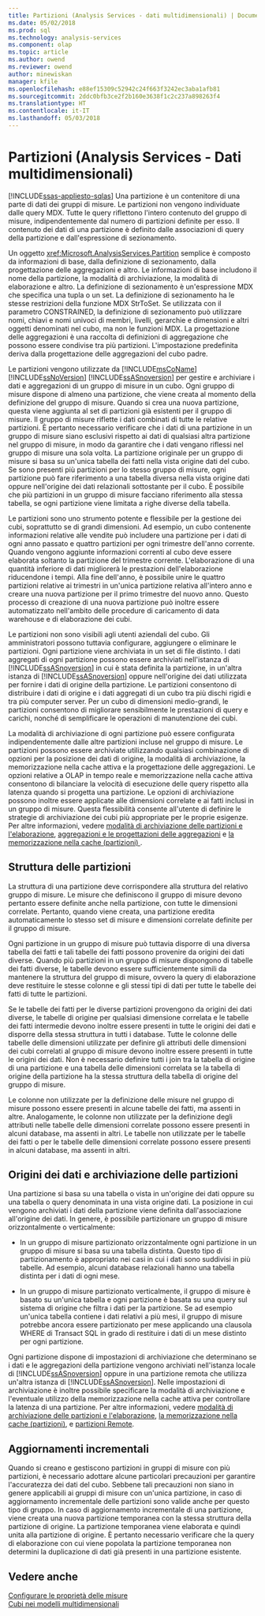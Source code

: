 ```yaml
---
title: Partizioni (Analysis Services - dati multidimensionali) | Documenti Microsoft
ms.date: 05/02/2018
ms.prod: sql
ms.technology: analysis-services
ms.component: olap
ms.topic: article
ms.author: owend
ms.reviewer: owend
author: minewiskan
manager: kfile
ms.openlocfilehash: e88ef15309c52942c24f663f3242ec3aba1afb81
ms.sourcegitcommit: 2ddc0bfb3ce2f2b160e3638f1c2c237a898263f4
ms.translationtype: HT
ms.contentlocale: it-IT
ms.lasthandoff: 05/03/2018
---
```

# <a name="partitions-analysis-services---multidimensional-data"></a>Partizioni (Analysis Services - Dati multidimensionali)
[!INCLUDE[ssas-appliesto-sqlas](../../includes/ssas-appliesto-sqlas.md)]
  Una partizione è un contenitore di una parte di dati dei gruppi di misure. Le partizioni non vengono individuate dalle query MDX. Tutte le query riflettono l'intero contenuto del gruppo di misure, indipendentemente dal numero di partizioni definite per esso. Il contenuto dei dati di una partizione è definito dalle associazioni di query della partizione e dall'espressione di sezionamento.  
  
 Un oggetto <xref:Microsoft.AnalysisServices.Partition> semplice è composto da informazioni di base, dalla definizione di sezionamento, dalla progettazione delle aggregazioni e altro. Le informazioni di base includono il nome della partizione, la modalità di archiviazione, la modalità di elaborazione e altro. La definizione di sezionamento è un'espressione MDX che specifica una tupla o un set. La definizione di sezionamento ha le stesse restrizioni della funzione MDX StrToSet. Se utilizzata con il parametro CONSTRAINED, la definizione di sezionamento può utilizzare nomi, chiavi e nomi univoci di membri, livelli, gerarchie e dimensioni e altri oggetti denominati nel cubo, ma non le funzioni MDX. La progettazione delle aggregazioni è una raccolta di definizioni di aggregazione che possono essere condivise tra più partizioni. L'impostazione predefinita deriva dalla progettazione delle aggregazioni del cubo padre.  
  
 Le partizioni vengono utilizzate da [!INCLUDE[msCoName](../../includes/msconame-md.md)] [!INCLUDE[ssNoVersion](../../includes/ssnoversion-md.md)] [!INCLUDE[ssASnoversion](../../includes/ssasnoversion-md.md)] per gestire e archiviare i dati e aggregazioni di un gruppo di misure in un cubo. Ogni gruppo di misure dispone di almeno una partizione, che viene creata al momento della definizione del gruppo di misure. Quando si crea una nuova partizione, questa viene aggiunta al set di partizioni già esistenti per il gruppo di misure. Il gruppo di misure riflette i dati combinati di tutte le relative partizioni. È pertanto necessario verificare che i dati di una partizione in un gruppo di misure siano esclusivi rispetto ai dati di qualsiasi altra partizione nel gruppo di misure, in modo da garantire che i dati vengano riflessi nel gruppo di misure una sola volta. La partizione originale per un gruppo di misure si basa su un'unica tabella dei fatti nella vista origine dati del cubo. Se sono presenti più partizioni per lo stesso gruppo di misure, ogni partizione può fare riferimento a una tabella diversa nella vista origine dati oppure nell'origine dei dati relazionali sottostante per il cubo. È possibile che più partizioni in un gruppo di misure facciano riferimento alla stessa tabella, se ogni partizione viene limitata a righe diverse della tabella.  
  
 Le partizioni sono uno strumento potente e flessibile per la gestione dei cubi, soprattutto se di grandi dimensioni. Ad esempio, un cubo contenente informazioni relative alle vendite può includere una partizione per i dati di ogni anno passato e quattro partizioni per ogni trimestre dell'anno corrente. Quando vengono aggiunte informazioni correnti al cubo deve essere elaborata soltanto la partizione del trimestre corrente. L'elaborazione di una quantità inferiore di dati migliorerà le prestazioni dell'elaborazione riducendone i tempi. Alla fine dell'anno, è possibile unire le quattro partizioni relative ai trimestri in un'unica partizione relativa all'intero anno e creare una nuova partizione per il primo trimestre del nuovo anno. Questo processo di creazione di una nuova partizione può inoltre essere automatizzato nell'ambito delle procedure di caricamento di data warehouse e di elaborazione dei cubi.  
  
 Le partizioni non sono visibili agli utenti aziendali del cubo. Gli amministratori possono tuttavia configurare, aggiungere o eliminare le partizioni. Ogni partizione viene archiviata in un set di file distinto. I dati aggregati di ogni partizione possono essere archiviati nell'istanza di [!INCLUDE[ssASnoversion](../../includes/ssasnoversion-md.md)] in cui è stata definita la partizione, in un'altra istanza di [!INCLUDE[ssASnoversion](../../includes/ssasnoversion-md.md)] oppure nell'origine dei dati utilizzata per fornire i dati di origine della partizione. Le partizioni consentono di distribuire i dati di origine e i dati aggregati di un cubo tra più dischi rigidi e tra più computer server. Per un cubo di dimensioni medio-grandi, le partizioni consentono di migliorare sensibilmente le prestazioni di query e carichi, nonché di semplificare le operazioni di manutenzione dei cubi.  
  
 La modalità di archiviazione di ogni partizione può essere configurata indipendentemente dalle altre partizioni incluse nel gruppo di misure. Le partizioni possono essere archiviate utilizzando qualsiasi combinazione di opzioni per la posizione dei dati di origine, la modalità di archiviazione, la memorizzazione nella cache attiva e la progettazione delle aggregazioni. Le opzioni relative a OLAP in tempo reale e memorizzazione nella cache attiva consentono di bilanciare la velocità di esecuzione delle query rispetto alla latenza quando si progetta una partizione. Le opzioni di archiviazione possono inoltre essere applicate alle dimensioni correlate e ai fatti inclusi in un gruppo di misure. Questa flessibilità consente all'utente di definire le strategie di archiviazione dei cubi più appropriate per le proprie esigenze. Per altre informazioni, vedere [modalità di archiviazione delle partizioni e l'elaborazione](../../analysis-services/multidimensional-models-olap-logical-cube-objects/partitions-partition-storage-modes-and-processing.md), [aggregazioni e le progettazioni delle aggregazioni](../../analysis-services/multidimensional-models-olap-logical-cube-objects/aggregations-and-aggregation-designs.md) e [la memorizzazione nella cache &#40;partizioni&#41; ](../../analysis-services/multidimensional-models-olap-logical-cube-objects/partitions-proactive-caching.md).  
  
## <a name="partition-structure"></a>Struttura delle partizioni  
 La struttura di una partizione deve corrispondere alla struttura del relativo gruppo di misure. Le misure che definiscono il gruppo di misure devono pertanto essere definite anche nella partizione, con tutte le dimensioni correlate. Pertanto, quando viene creata, una partizione eredita automaticamente lo stesso set di misure e dimensioni correlate definite per il gruppo di misure.  
  
 Ogni partizione in un gruppo di misure può tuttavia disporre di una diversa tabella dei fatti e tali tabelle dei fatti possono provenire da origini dei dati diverse. Quando più partizioni in un gruppo di misure dispongono di tabelle dei fatti diverse, le tabelle devono essere sufficientemente simili da mantenere la struttura del gruppo di misure, ovvero la query di elaborazione deve restituire le stesse colonne e gli stessi tipi di dati per tutte le tabelle dei fatti di tutte le partizioni.  
  
 Se le tabelle dei fatti per le diverse partizioni provengono da origini dei dati diverse, le tabelle di origine per qualsiasi dimensione correlata e le tabelle dei fatti intermedie devono inoltre essere presenti in tutte le origini dei dati e disporre della stessa struttura in tutti i database. Tutte le colonne delle tabelle delle dimensioni utilizzate per definire gli attributi delle dimensioni dei cubi correlati al gruppo di misure devono inoltre essere presenti in tutte le origini dei dati. Non è necessario definire tutti i join tra la tabella di origine di una partizione e una tabella delle dimensioni correlata se la tabella di origine della partizione ha la stessa struttura della tabella di origine del gruppo di misure.  
  
 Le colonne non utilizzate per la definizione delle misure nel gruppo di misure possono essere presenti in alcune tabelle dei fatti, ma assenti in altre. Analogamente, le colonne non utilizzate per la definizione degli attributi nelle tabelle delle dimensioni correlate possono essere presenti in alcuni database, ma assenti in altri. Le tabelle non utilizzate per le tabelle dei fatti o per le tabelle delle dimensioni correlate possono essere presenti in alcuni database, ma assenti in altri.  
  
## <a name="data-sources-and-partition-storage"></a>Origini dei dati e archiviazione delle partizioni  
 Una partizione si basa su una tabella o vista in un'origine dei dati oppure su una tabella o query denominata in una vista origine dati. La posizione in cui vengono archiviati i dati della partizione viene definita dall'associazione all'origine dei dati. In genere, è possibile partizionare un gruppo di misure orizzontalmente o verticalmente:  
  
-   In un gruppo di misure partizionato orizzontalmente ogni partizione in un gruppo di misure si basa su una tabella distinta. Questo tipo di partizionamento è appropriato nei casi in cui i dati sono suddivisi in più tabelle. Ad esempio, alcuni database relazionali hanno una tabella distinta per i dati di ogni mese.  
  
-   In un gruppo di misure partizionato verticalmente, il gruppo di misure è basato su un'unica tabella e ogni partizione è basata su una query sul sistema di origine che filtra i dati per la partizione. Se ad esempio un'unica tabella contiene i dati relativi a più mesi, il gruppo di misure potrebbe ancora essere partizionato per mese applicando una clausola WHERE di Transact SQL in grado di restituire i dati di un mese distinto per ogni partizione.  
  
 Ogni partizione dispone di impostazioni di archiviazione che determinano se i dati e le aggregazioni della partizione vengono archiviati nell'istanza locale di [!INCLUDE[ssASnoversion](../../includes/ssasnoversion-md.md)] oppure in una partizione remota che utilizza un'altra istanza di [!INCLUDE[ssASnoversion](../../includes/ssasnoversion-md.md)]. Nelle impostazioni di archiviazione è inoltre possibile specificare la modalità di archiviazione e l'eventuale utilizzo della memorizzazione nella cache attiva per controllare la latenza di una partizione. Per altre informazioni, vedere [modalità di archiviazione delle partizioni e l'elaborazione](../../analysis-services/multidimensional-models-olap-logical-cube-objects/partitions-partition-storage-modes-and-processing.md), [la memorizzazione nella cache &#40;partizioni&#41;](../../analysis-services/multidimensional-models-olap-logical-cube-objects/partitions-proactive-caching.md), e [partizioni Remote](../../analysis-services/multidimensional-models-olap-logical-cube-objects/partitions-remote-partitions.md).  
  
## <a name="incremental-updates"></a>Aggiornamenti incrementali  
 Quando si creano e gestiscono partizioni in gruppi di misure con più partizioni, è necessario adottare alcune particolari precauzioni per garantire l'accuratezza dei dati del cubo. Sebbene tali precauzioni non siano in genere applicabili ai gruppi di misure con un'unica partizione, in caso di aggiornamento incrementale delle partizioni sono valide anche per questo tipo di gruppo. In caso di aggiornamento incrementale di una partizione, viene creata una nuova partizione temporanea con la stessa struttura della partizione di origine. La partizione temporanea viene elaborata e quindi unita alla partizione di origine. È pertanto necessario verificare che la query di elaborazione con cui viene popolata la partizione temporanea non determini la duplicazione di dati già presenti in una partizione esistente.  
  
## <a name="see-also"></a>Vedere anche  
 [Configurare le proprietà delle misure](../../analysis-services/multidimensional-models/configure-measure-properties.md)   
 [Cubi nei modelli multidimensionali](../../analysis-services/multidimensional-models/cubes-in-multidimensional-models.md)  
  
  
